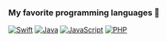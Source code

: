 ### My favorite programming languages 🚀

[![Swift](https://img.shields.io/static/v1?label&message=Swift&style=for-the-badge&logo=swift&logoColor=white&logoWidth=20&labelColor=24292F&color=FE472B)](https://swift.org)
[![Java](https://img.shields.io/static/v1?label&message=Java&style=for-the-badge&logo=java&logoColor=white&logoWidth=20&labelColor=24292F&color=E60001)](https://java.com)
[![JavaScript](https://img.shields.io/static/v1?label&message=JavaScript&style=for-the-badge&logo=javascript&logoColor=white&logoWidth=20&labelColor=24292F&color=F8DC3C)](https://en.wikipedia.org/wiki/JavaScript)
[![PHP](https://img.shields.io/static/v1?label&message=PHP&style=for-the-badge&logo=php&logoColor=white&logoWidth=20&labelColor=24292F&color=7377AE)](https://www.php.net)
